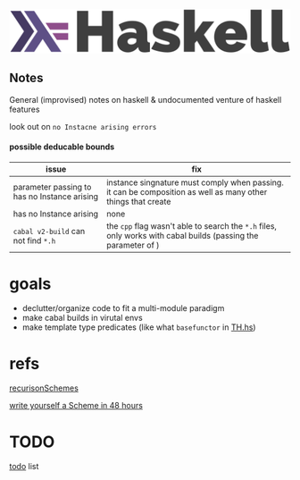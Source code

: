 ![haskell.png](./haskell.svg)

Notes
-----
General (improvised) notes on haskell & undocumented venture of haskell features

look out on `no Instacne arising errors` 

#### possible deducable bounds
| issue | fix |
|-------|-----|
| parameter passing  to <function> has no Instance arising | instance singnature must comply when passing. it can be composition as well as many other things that create <fold> | 
| <function> has no Instance arising | none | 
| `cabal v2-build` can not find `*.h` | the `cpp` flag wasn't able to search the `*.h` files, only works with cabal builds (passing the parameter of ) | 

goals
======
* declutter/organize code to fit a multi-module paradigm
* make cabal builds in virutal envs
* make template type predicates (like what `basefunctor` in [TH.hs](./recursion-schemes/src/Data/Functor/Foldable/TH.hs))

refs
====

[recurisonSchemes](https://github.com/recursion-schemes/recursion-schemes.git)

[write yourself a Scheme in 48 hours](https://en.wikibooks.org/wiki/Write_Yourself_a_Scheme_in_48_Hours)

TODO
====
[todo](./todo.md) list
